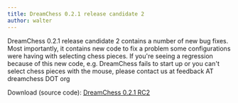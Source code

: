 ```yaml
---
title: DreamChess 0.2.1 release candidate 2
author: walter
---
```

DreamChess 0.2.1 release candidate 2 contains a number of new bug fixes. Most importantly, it contains new code to fix a problem some configurations were having with selecting chess pieces. If you're seeing a regression because of this new code, e.g. DreamChess fails to start up or you can't select chess pieces with the mouse, please contact us at feedback AT dreamchess DOT org

Download (source code): [DreamChess 0.2.1 RC2](https://github.com/dreamchess/dreamchess/releases/download/0.2.1-RC2/dreamchess-0.2.1-RC2.tar.gz)
